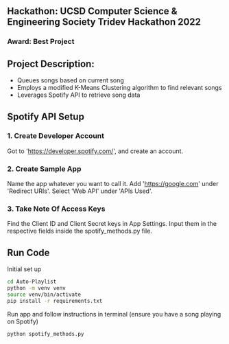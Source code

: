 ## Hackathon: UCSD Computer Science & Engineering Society Tridev Hackathon 2022

### Award: Best Project

## Project Description:
- Queues songs based on current song
- Employs a modified K-Means Clustering algorithm to find relevant songs
- Leverages Spotify API to retrieve song data

## Spotify API Setup

### 1. Create Developer Account

Got to 'https://developer.spotify.com/', and create an account.

### 2. Create Sample App

Name the app whatever you want to call it. Add 'https://google.com' under 'Redirect URIs'. Select 'Web API' under 'APIs Used'.

### 3. Take Note Of Access Keys

Find the Client ID and Client Secret keys in App Settings. Input them in the respective fields inside the spotify_methods.py file.

## Run Code

Initial set up
```bash
cd Auto-Playlist
python -m venv venv
source venv/bin/activate
pip install -r requirements.txt
```
Run app and follow instructions in terminal (ensure you have a song playing on Spotify)
```bash
python spotify_methods.py
```

